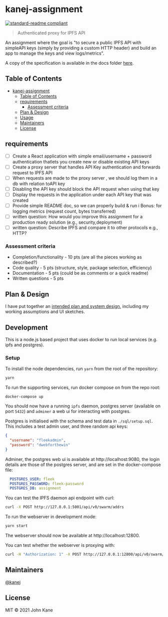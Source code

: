 # kanej-assignment

[![standard-readme compliant](https://img.shields.io/badge/standard--readme-OK-green.svg?style=flat-square)](https://github.com/RichardLitt/standard-readme)

> Authenticated proxy for IPFS API

An assignment where the goal is "to secure a public IPFS API with simpleAPI keys (simply by providing a custom HTTP header) and build an app to manage the keys and view logs/metrics".

A copy of the specification is available in the docs folder [here](./docs/Full-Stack-Engineer-Assignment.pdf).

## Table of Contents

- [kanej-assignment](#kanej-assignment)
  - [Table of Contents](#table-of-contents)
  - [requirements](#requirements)
    - [Assessment criteria](#assessment-criteria)
  - [Plan & Design](#plan--design)
  - [Usage](#usage)
  - [Maintainers](#maintainers)
  - [License](#license)

## requirements

* [ ] Create a React application with simple email/username + password authentication thatlets you create new or disable existing API keys
* [ ] Create a proxy server that handles API Key authentication and forwards request to IPFS API
* [ ] When requests are made to the proxy server , we should log them in a db with relation toAPI key
* [ ] Disabling the API key should block the API request when using that key
* [ ] Display the requests in the application under each API key that was created
* [ ] Provide simple README doc, so we can properly build & run i
Bonus: for logging metrics (request count, bytes transferred)
* [ ] written question: How would you improve this assignment for a production ready solution (e.g., security,deployment)
* [ ] written question: Describe IPFS and compare it to other protocols e.g., HTTP?

### Assessment criteria

* Completion/functionality - 10 pts (are all the pieces working as described?)
* Code quality - 5 pts (structure, style, package selection, efficiency) 
* Documentation - 5 pts (could be as comments or a quick readme)
* Written questions - 5 pts

## Plan & Design

I have put together an [intended plan and system design](./docs/plan-and-design.md),
including my working assumptions and UI sketches.

<!-- ## Install

```
```

## Usage

```
``` -->

## Development

This is a node.js based project that uses docker to run local services (e.g. ipfs and postgres).

### Setup

To install the node dependencies, run `yarn` from the root of the repository:

```sh
yarn
```

To run the supporting services, run docker compose on from the repo root:

```
docker-compose up
```

You should now have a running `ipfs` daemon, postgres server (available on port `5432`) and `adminer` a web ui for interacting with postgres.

Postgres is initialised with the schema and test data in `./sql/setup.sql`. This includes a test admin user, and three random api keys:

```json
{
  "username": "fleekadmin",
  "password": "dwebforthewin"
}
```

Adminer, the postgres web ui is available at http://localhost:9080, the login details are those of the postgres server, and are set in the docker-compose file:

```yaml
  POSTGRES_USER: fleek
  POSTGRES_PASSWORD: fleek-password
  POSTGRES_DB: assignment
```

You can test the IPFS daemon api endpoint with curl:

```sh
curl -X POST http://127.0.0.1:5001/api/v0/swarm/addrs
```

To run the webserver in development mode:

```sh
yarn start
```

The webserver should now be available at http://localhost:12800.

You can test whether the webserver is proxying with:

```sh
curl -H "Authorization: 1" -X POST http://127.0.0.1:12800/api/v0/swarm/addrs
```

## Maintainers

[@kanej](https://github.com/kanej)

## License

MIT © 2021 John Kane

